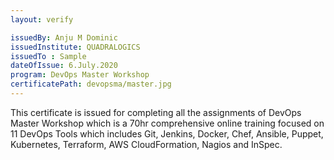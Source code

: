 ```yaml
---
layout: verify

issuedBy: Anju M Dominic
issuedInstitute: QUADRALOGICS
issuedTo : Sample
dateOfIssue: 6.July.2020
program: DevOps Master Workshop
certificatePath: devopsma/master.jpg
---
```

This certificate is issued for completing all the assignments of DevOps Master Workshop which is a 70hr comprehensive online training focused on 11 DevOps Tools which includes Git, Jenkins, Docker, Chef, Ansible, Puppet, Kubernetes, Terraform, AWS CloudFormation, Nagios and InSpec. 